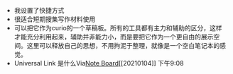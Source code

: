 - 我设置了快捷方式
- 很适合短期搜集写作材料使用
- 可以把它作为curio的一个草稿板。所有的工具都有主力和辅助的区分，这样才能充分利用起来，辅助并非能力小，而是要把它作为一个更自由的展示空间。这里可以释放自己的思想，不用拘泥于整理，就像是一个空白笔记本的感觉。
- Universal Link 是什么Via[Note Board](chrome-extension://goficmpcgcnombioohjcgdhbaloknabb/popup.html)[[20210104]] 下午9:08
